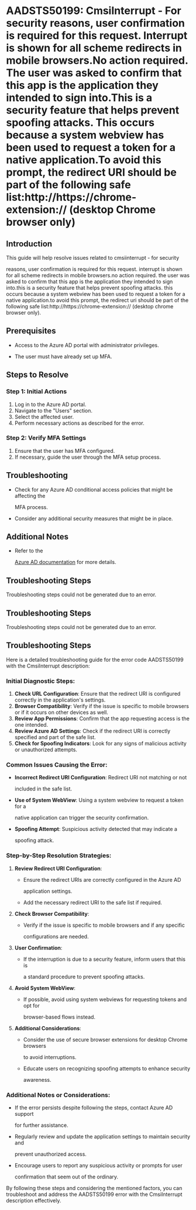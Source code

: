 
# AADSTS50199: CmsiInterrupt - For security reasons, user confirmation is required for this request. Interrupt is shown for all scheme redirects in mobile browsers.No action required. The user was asked to confirm that this app is the application they intended to sign into.This is a security feature that helps prevent spoofing attacks. This occurs because a system webview has been used to request a token for a native application.To avoid this prompt, the redirect URI should be part of the following safe list:http://https://chrome-extension:// (desktop Chrome browser only)


## Introduction

This guide will help resolve issues related to cmsiinterrupt - for security

reasons, user confirmation is required for this request. interrupt is shown for
all scheme redirects in mobile browsers.no action required. the user was asked
to confirm that this app is the application they intended to sign into.this is a
security feature that helps prevent spoofing attacks. this occurs because a
system webview has been used to request a token for a native application.to
avoid this prompt, the redirect uri should be part of the following safe
list:http://https://chrome-extension:// (desktop chrome browser only).


## Prerequisites


* Access to the Azure AD portal with administrator privileges.

* The user must have already set up MFA.


## Steps to Resolve


### Step 1: Initial Actions

1. Log in to the Azure AD portal.
2. Navigate to the "Users" section.
3. Select the affected user.
4. Perform necessary actions as described for the error.


### Step 2: Verify MFA Settings

1. Ensure that the user has MFA configured.
2. If necessary, guide the user through the MFA setup process.


## Troubleshooting


* Check for any Azure AD conditional access policies that might be affecting the

  MFA process.

* Consider any additional security measures that might be in place.


## Additional Notes


* Refer to the

  [Azure AD 
documentation](https://learn.microsoft.com/en-us/azure/active-directory/)
  for more details.


## Troubleshooting Steps

Troubleshooting steps could not be generated due to an error.


## Troubleshooting Steps

Troubleshooting steps could not be generated due to an error.


## Troubleshooting Steps

Here is a detailed troubleshooting guide for the error code AADSTS50199 with the
CmsiInterrupt description:


### Initial Diagnostic Steps:

1. **Check URL Configuration**: Ensure that the redirect URI is configured
   correctly in the application's settings.
2. **Browser Compatibility**: Verify if the issue is specific to mobile browsers
   or if it occurs on other devices as well.
3. **Review App Permissions**: Confirm that the app requesting access is the one
   intended.
4. **Review Azure AD Settings**: Check if the redirect URI is correctly
   specified and part of the safe list.
5. **Check for Spoofing Indicators**: Look for any signs of malicious activity
   or unauthorized attempts.


### Common Issues Causing the Error:


* **Incorrect Redirect URI Configuration**: Redirect URI not matching or not

  included in the safe list.

* **Use of System WebView**: Using a system webview to request a token for a

  native application can trigger the security confirmation.

* **Spoofing Attempt**: Suspicious activity detected that may indicate a

  spoofing attack.


### Step-by-Step Resolution Strategies:

1. **Review Redirect URI Configuration**:

   * Ensure the redirect URIs are correctly configured in the Azure AD

     application settings.
   * Add the necessary redirect URI to the safe list if required.

2. **Check Browser Compatibility**:

   * Verify if the issue is specific to mobile browsers and if any specific

     configurations are needed.

3. **User Confirmation**:

   * If the interruption is due to a security feature, inform users that this is

     a standard procedure to prevent spoofing attacks.

4. **Avoid System WebView**:

   * If possible, avoid using system webviews for requesting tokens and opt for

     browser-based flows instead.

5. **Additional Considerations**:
   * Consider the use of secure browser extensions for desktop Chrome browsers

     to avoid interruptions.
   * Educate users on recognizing spoofing attempts to enhance security

     awareness.


### Additional Notes or Considerations:


* If the error persists despite following the steps, contact Azure AD support

  for further assistance.

* Regularly review and update the application settings to maintain security and

  prevent unauthorized access.

* Encourage users to report any suspicious activity or prompts for user

  confirmation that seem out of the ordinary.

By following these steps and considering the mentioned factors, you can
troubleshoot and address the AADSTS50199 error with the CmsiInterrupt
description effectively.